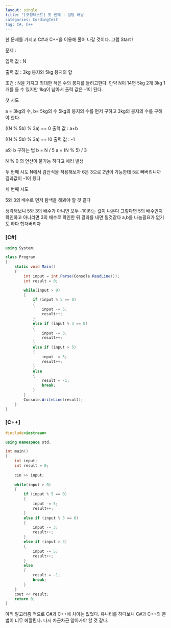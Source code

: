 ```yaml
---
layout: single 
title: "[코딩테스트] 첫 번째 : 설탕 배달
categories: CordingTest
tag: C#, C++
---
```


한 문제를 가지고 C#과 C++을 이용해 풀어 나갈 것이다.
그럼 Start !



문제 :

입력 값 : N

출력 값 : 3kg 봉지와 5kg 봉지의 합

조건 : N을 가지고 최대한 적은 수의 봉지를 들려고한다. 
      만약 N이 14면 5kg 2개 3kg 1개를 들 수 있지만 1kg이 남아서 출력 값은 -1이 된다.



첫 시도

a = 3kg의 수, b= 5kg의 수
5kg의 봉지의 수를 먼저 구하고 3kg의 봉지의 수를 구해야 한다.

((N % 5b) % 3a) == 0
출력 값 : a+b

 ((N % 5b) % 3a) == !0
출력 값 : -1

a와 b 구하는 법
b = N / 5
a = (N % 5) / 3

N % 0 의 연산이 불가능 하다고 에러 발생



두 번째 시도
N에서 감산식을 적용해보자
6은 3으로 2번이 가능한데
5로 빼버리니까 결과값이 -1이 됬다



세 번째 시도

5와 3의 배수로 먼저 탐색을 해봐야 할 것 같다

생각해보니 5와 3의 배수가 아니면 모두 -1이라는 값이 나온다
그렇다면 5의 배수인지 확인하고
아니라면 3의 배수로 확인한 뒤 결과를 내면 될것같다
a,b를 나눌필요가 없기도 하다 합쳐버리자



###  [C#]

```c#
using System;

class Program
{
    static void Main()
    {
        int input = int.Parse(Console.ReadLine());
        int result = 0;

        while(input > 0)
        {
            if (input % 5 == 0)
            {
                input -= 5;
                result++;
            }
            else if (input % 3 == 0)
            {
                input -= 3;
                result++;
            }
            else if (input > 5)
            {
                input -= 5;
                result++;
            }
            else
            {
                result = -1;
                break;
            }
        }
        Console.WriteLine(result);
    }
}
```



### [C++]

```c++
#include<iostream>

using namespace std;

int main()
{
    int input;
    int result = 0;
    
    cin >> input;
    
    while(input > 0)
    {
        if (input % 5 == 0)
        {
            input -= 5;
            result++;
        }
        else if (input % 3 == 0)
        {
            input -= 3;
            result++;
        }
        else if (input > 5)
        {
            input -= 5;
            result++;
        }
        else 
        {
            result = -1;
            break;
        }
    }
    cout << result;
    return 0;
}
```

아직 알고리즘 적으로 C#과 C++에 차이는 없었다.
유니티를 하다보니 C#과 C++의 문법이 너무 헤깔린다.
다시 차근차근 알아가야 할 것 같다.
